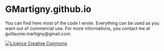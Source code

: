 GMartigny.github.io
===================

You can find here most of the code I wrote. Everything can be used as you want out of commercial use.
For more informations, you contact me at &#103;&#117;&#105;&#108;&#108;&#97;&#117;&#109;&#101;&#46;&#109;&#97;&#114;&#116;&#105;&#103;&#110;&#121;&#64;&#103;&#109;&#97;&#105;&#108;&#46;&#99;&#111;&#109;.

<a rel="license" href="http://creativecommons.org/licenses/by-nc/4.0/">
<img alt="Licence Creative Commons" style="border-width:0" src="https://i.creativecommons.org/l/by-nc/4.0/88x31.png" />
</a>
